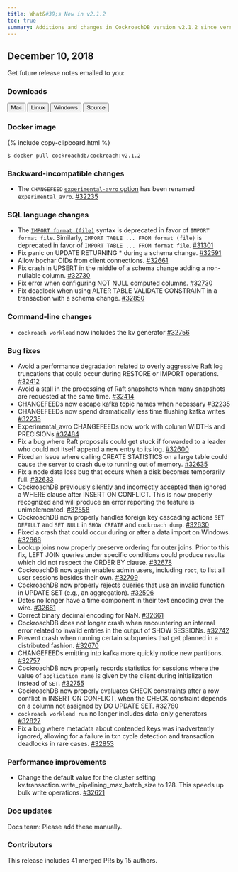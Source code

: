 ```yaml
---
title: What&#39;s New in v2.1.2
toc: true
summary: Additions and changes in CockroachDB version v2.1.2 since version v2.1.1
---
```


## December 10, 2018

Get future release notes emailed to you:

<div class="hubspot-install-form install-form-1 clearfix">
    <script>
        hbspt.forms.create({
            css: '',
            cssClass: 'install-form',
            portalId: '1753393',
            formId: '39686297-81d2-45e7-a73f-55a596a8d5ff',
            formInstanceId: 1,
            target: '.install-form-1'
        });
    </script>
</div>

### Downloads

<div id="os-tabs" class="clearfix">
    <a href="https://binaries.cockroachdb.com/cockroach-v2.1.2.darwin-10.9-amd64.tgz"><button id="mac" data-eventcategory="mac-binary-release-notes">Mac</button></a>
    <a href="https://binaries.cockroachdb.com/cockroach-v2.1.2.linux-amd64.tgz"><button id="linux" data-eventcategory="linux-binary-release-notes">Linux</button></a>
    <a href="https://binaries.cockroachdb.com/cockroach-v2.1.2.windows-6.2-amd64.zip"><button id="windows" data-eventcategory="windows-binary-release-notes">Windows</button></a>
    <a href="https://binaries.cockroachdb.com/cockroach-v2.1.2.src.tgz"><button id="source" data-eventcategory="source-release-notes">Source</button></a>
</div>

### Docker image

{% include copy-clipboard.html %}
~~~shell
$ docker pull cockroachdb/cockroach:v2.1.2
~~~

### Backward-incompatible changes

- The `CHANGEFEED` [`experimental-avro` option](../v2.1/create-changefeed.html#options) has been renamed `experimental_avro`. [#32235][#32235]

### SQL language changes

- The [`IMPORT format (file)`](../v2.2/import.html) syntax is deprecated in favor of `IMPORT format file`. Similarly, `IMPORT TABLE ... FROM format (file)` is deprecated in favor of `IMPORT TABLE ... FROM format file`. [#31301][#31301]
- Fix panic on UPDATE RETURNING * during a schema change. [#32591][#32591]
- Allow bpchar OIDs from client connections. [#32661][#32661]
- Fix crash in UPSERT in the middle of a schema change adding a non-nullable column. [#32730][#32730]
- Fix error when configuring NOT NULL computed columns. [#32730][#32730]
- Fix deadlock when using ALTER TABLE VALIDATE CONSTRAINT in a transaction with a schema change. [#32850][#32850]

### Command-line changes

- `cockroach workload` now includes the kv generator [#32756][#32756]

### Bug fixes

- Avoid a performance degradation related to overly aggressive Raft log truncations that could occur during RESTORE or IMPORT operations. [#32412][#32412]
- Avoid a stall in the processing of Raft snapshots when many snapshots are requested at the same time. [#32414][#32414]
- CHANGEFEEDs now escape kafka topic names when necessary [#32235][#32235]
- CHANGEFEEDs now spend dramatically less time flushing kafka writes [#32235][#32235]
- Experimental_avro CHANGEFEEDs now work with column WIDTHs and PRECISIONs [#32484][#32484]
- Fix a bug where Raft proposals could get stuck if forwarded to a leader who could not itself append a new entry to its log. [#32600][#32600]
- Fixed an issue where calling CREATE STATISTICS on a large table could cause the server to crash due to running out of memory. [#32635][#32635]
- Fix a node data loss bug that occurs when a disk becomes temporarily full. [#32633][#32633]
- CockroachDB previously silently and incorrectly accepted then ignored a WHERE clause after INSERT ON CONFLICT. This is now properly recognized and will produce an error reporting the feature is unimplemented. [#32558][#32558]
- CockroachDB now properly handles foreign key cascading actions `SET DEFAULT` and `SET NULL` in `SHOW CREATE` and `cockroach dump`. [#32630][#32630]
- Fixed a crash that could occur during or after a data import on Windows. [#32666][#32666]
- Lookup joins now properly preserve ordering for outer joins. Prior to this fix, LEFT JOIN queries under specific conditions could produce results which did not respect the ORDER BY clause. [#32678][#32678]
- CockroachDB now again enables admin users, including `root`, to list all user sessions besides their own. [#32709][#32709]
- CockroachDB now properly rejects queries that use an invalid function in UPDATE SET (e.g., an aggregation). [#32506][#32506]
- Dates no longer have a time component in their text encoding over the wire. [#32661][#32661]
- Correct binary decimal encoding for NaN. [#32661][#32661]
- CockroachDB does not longer crash when encountering an internal error related to invalid entries in the output of SHOW SESSIONs. [#32742][#32742]
- Prevent crash when running certain subqueries that get planned in a distributed fashion. [#32670][#32670]
- CHANGEFEEDs emitting into kafka more quickly notice new partitions. [#32757][#32757]
- CockroachDB now properly records statistics for sessions where the value of `application_name` is given by the client during initialization instead of `SET`. [#32755][#32755]
- CockroachDB now properly evaluates CHECK constraints after a row conflict in INSERT ON CONFLICT, when the CHECK constraint depends on a column not assigned by DO UPDATE SET. [#32780][#32780]
- `cockroach workload run` no longer includes data-only generators [#32827][#32827]
- Fix a bug where metadata about contended keys was inadvertently ignored, allowing for a failure in txn cycle detection and transaction deadlocks in rare cases. [#32853][#32853]

### Performance improvements

- Change the default value for the cluster setting kv.transaction.write_pipelining_max_batch_size to 128. This speeds up bulk write operations. [#32621][#32621]

### Doc updates

Docs team: Please add these manually.

### Contributors

This release includes 41 merged PRs by 15 authors.

[#31301]: https://github.com/cockroachdb/cockroach/pull/31301
[#32235]: https://github.com/cockroachdb/cockroach/pull/32235
[#32412]: https://github.com/cockroachdb/cockroach/pull/32412
[#32414]: https://github.com/cockroachdb/cockroach/pull/32414
[#32484]: https://github.com/cockroachdb/cockroach/pull/32484
[#32506]: https://github.com/cockroachdb/cockroach/pull/32506
[#32558]: https://github.com/cockroachdb/cockroach/pull/32558
[#32591]: https://github.com/cockroachdb/cockroach/pull/32591
[#32600]: https://github.com/cockroachdb/cockroach/pull/32600
[#32621]: https://github.com/cockroachdb/cockroach/pull/32621
[#32630]: https://github.com/cockroachdb/cockroach/pull/32630
[#32633]: https://github.com/cockroachdb/cockroach/pull/32633
[#32635]: https://github.com/cockroachdb/cockroach/pull/32635
[#32661]: https://github.com/cockroachdb/cockroach/pull/32661
[#32666]: https://github.com/cockroachdb/cockroach/pull/32666
[#32670]: https://github.com/cockroachdb/cockroach/pull/32670
[#32678]: https://github.com/cockroachdb/cockroach/pull/32678
[#32709]: https://github.com/cockroachdb/cockroach/pull/32709
[#32730]: https://github.com/cockroachdb/cockroach/pull/32730
[#32742]: https://github.com/cockroachdb/cockroach/pull/32742
[#32755]: https://github.com/cockroachdb/cockroach/pull/32755
[#32756]: https://github.com/cockroachdb/cockroach/pull/32756
[#32757]: https://github.com/cockroachdb/cockroach/pull/32757
[#32780]: https://github.com/cockroachdb/cockroach/pull/32780
[#32827]: https://github.com/cockroachdb/cockroach/pull/32827
[#32850]: https://github.com/cockroachdb/cockroach/pull/32850
[#32853]: https://github.com/cockroachdb/cockroach/pull/32853
